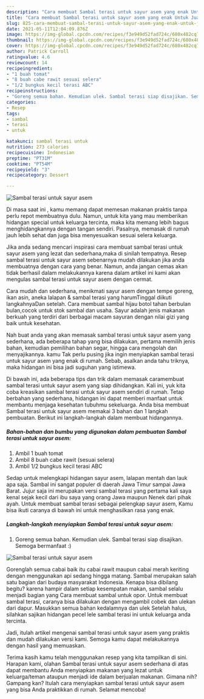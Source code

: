 ```yaml
---
description: "Cara membuat Sambal terasi untuk sayur asem yang enak Untuk Jualan"
title: "Cara membuat Sambal terasi untuk sayur asem yang enak Untuk Jualan"
slug: 825-cara-membuat-sambal-terasi-untuk-sayur-asem-yang-enak-untuk-jualan
date: 2021-05-11T12:04:09.876Z
image: https://img-global.cpcdn.com/recipes/f3e949d52fad724c/680x482cq70/sambal-terasi-untuk-sayur-asem-foto-resep-utama.jpg
thumbnail: https://img-global.cpcdn.com/recipes/f3e949d52fad724c/680x482cq70/sambal-terasi-untuk-sayur-asem-foto-resep-utama.jpg
cover: https://img-global.cpcdn.com/recipes/f3e949d52fad724c/680x482cq70/sambal-terasi-untuk-sayur-asem-foto-resep-utama.jpg
author: Patrick Carroll
ratingvalue: 4.6
reviewcount: 14
recipeingredient:
- "1 buah tomat"
- "8 buah cabe rawit sesuai selera"
- "1/2 bungkus kecil terasi ABC"
recipeinstructions:
- "Goreng semua bahan. Kemudian ulek. Sambal terasi siap disajikan. Semoga bermanfaat :)"
categories:
- Resep
tags:
- sambal
- terasi
- untuk

katakunci: sambal terasi untuk 
nutrition: 273 calories
recipecuisine: Indonesian
preptime: "PT31M"
cooktime: "PT54M"
recipeyield: "3"
recipecategory: Dessert

---
```



![Sambal terasi untuk sayur asem](https://img-global.cpcdn.com/recipes/f3e949d52fad724c/680x482cq70/sambal-terasi-untuk-sayur-asem-foto-resep-utama.jpg)

Di masa  saat ini , kamu memang dapat memesan makanan praktis tanpa perlu repot membuatnya dulu. Namun, untuk kita yang mau memberikan hidangan special untuk keluarga tercinta, maka kita memang lebih bagus menghidangkannya dengan tangan sendiri. Pasalnya, memasak di rumah jauh lebih sehat dan juga bisa menyesuaikan sesuai selera keluarga.

Jika anda sedang mencari inspirasi cara membuat sambal terasi untuk sayur asem yang lezat dan sederhana,maka di sinilah tempatnya. Resep sambal terasi untuk sayur asem  sebenarnya mudah dilakukan jika anda membuatnya dengan cara yang benar. Namun, anda jangan cemas akan tidak berhasil dalam melakukannya 
karena dalam artikel ini kami akan mengulas sambal terasi untuk sayur asem dengan cermat.  

Cara mudah dan sederhana, menikmati sayur asem dengan tempe goreng, ikan asin, aneka lalapan &amp; sambal terasi yang harumTinggal diikuti langkahnyaDan setelah. Cara membuat sambal hijau botol tahan berbulan bulan,cocok untuk stok sambal dan usaha. Sayur adalah jenis makanan berkuah yang terdiri dari berbagai macam sayuran dengan nilai gizi yang baik untuk kesehatan.

Nah buat anda yang akan memasak sambal terasi untuk sayur asem yang sederhana, ada beberapa tahap yang bisa dilakukan, pertama memilih jenis bahan, kemudian pemilihan bahan segar, hingga cara mengolah dan menyajikannya. kamu Tak perlu pusing jika ingin menyiapkan sambal terasi untuk sayur asem yang enak di rumah. Sebab, asalkan anda  tahu triknya, maka hidangan ini bisa jadi suguhan yang istimewa.

Di bawah ini, ada beberapa tips dan trik dalam memasak caramembuat sambal terasi untuk sayur asem yang siap dihidangkan. Kali ini, yuk kita coba kreasikan sambal terasi untuk sayur asem sendiri di rumah. Tetap berbahan yang sederhana, hidangan ini dapat memberi manfaat untuk membantu menjaga kesehatan tubuhmu sekeluarga. Anda bisa membuat Sambal terasi untuk sayur asem memakai 3 bahan dan 1 langkah pembuatan. Berikut ini langkah-langkah dalam membuat hidangannya.

<!--inarticleads1-->

##### Bahan-bahan dan bumbu yang digunakan dalam pembuatan Sambal terasi untuk sayur asem:

1. Ambil 1 buah tomat
1. Ambil 8 buah cabe rawit (sesuai selera)
1. Ambil 1/2 bungkus kecil terasi ABC


Sedap untuk melengkapi hidangan sayur asem, lalapan mentah dan lauk apa saja. Sambal ini sangat populer di daerah Jawa Timur sampai Jawa Barat. Jujur saja ini merupakan versi sambal terasi yang pertama kali saya kenal sejak kecil dari ibu saya yang orang Jawa maupun Nenek dari pihak ayah. Untuk membuat sambal terasi sebagai pelengkap sayur asem, Kamu bisa ikuti caranya di bawah ini untuk menghasilkan rasa yang enak. 

<!--inarticleads2-->

##### Langkah-langkah menyiapkan Sambal terasi untuk sayur asem:

1. Goreng semua bahan. Kemudian ulek. Sambal terasi siap disajikan. Semoga bermanfaat :)
<img src="https://img-global.cpcdn.com/steps/fedf69a4ac453516/160x128cq70/sambal-terasi-untuk-sayur-asem-langkah-memasak-1-foto.jpg" alt="Sambal terasi untuk sayur asem">

Gorenglah semua cabai baik itu cabai rawit maupun cabai merah keriting dengan menggunakan api sedang hingga matang. Sambal merupakan salah satu bagian dari budaya masyarakat Indonesia. Kenapa bisa dibilang begitu? karena hampir dalam setiap kesempatan makan, sambal selalu menjadi bagian yang Cara membuat sambal untuk opor. Untuk membuat sambal terasi, caranya bisa dilakukan dengan mengambil cobek dan ulekan dari dapur. Masukkan semua bahan kedalamnya dan ulek Setelah halus, silahkan sajikan hidangan pecel lele sambal terasi ini untuk keluarga anda tercinta. 

Jadi, itulah artikel mengenai  sambal terasi untuk sayur asem  yang praktis dan mudah dilakukan versi kami. Semoga kamu dapat melakukannya dengan hasil yang memuaskan. 

Terima kasih kamu telah menggunakan resep yang kita tampilkan di sini. Harapan kami, olahan  Sambal terasi untuk sayur asem sederhana di atas dapat membantu Anda menyiapkan makanan yang lezat untuk keluarga/teman ataupun menjadi ide dalam berjualan makanan. Gimana nih? Gampang kan? Itulah cara menyiapkan sambal terasi untuk sayur asem yang bisa Anda praktikkan di rumah. Selamat mencoba!

